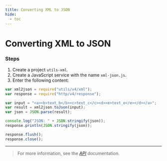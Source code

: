 ```yaml
---
title: Converting XML to JSON
hide:
  - toc
---
```


# Converting XML to JSON

### Steps

1. Create a project `utils-xml`.
2. Create a JavaScript service with the name `xml-json.js`.
3. Enter the following content:

```javascript
var xml2json = require("utils/v4/xml");
var response = require("http/v4/response");

var input = "<a><b>text_b</b><c>text_c</c><d><e>text_e</e></d></a>";
var result = xml2json.toJson(input);
var json = JSON.parse(result);

console.log("JSON: " + JSON.stringify(json));
response.println(JSON.stringify(json));

response.flush();
response.close();
```

---

> For more information, see the _[API](../../api/)_ documentation.
